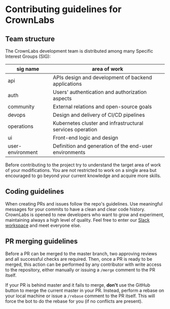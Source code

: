 # Contributing guidelines for CrownLabs

## Team structure

The CrownLabs development team is distributed among many Specific Interest Groups (SIG):

| sig name         | area of work                                              |
| ---------------- | --------------------------------------------------------- |
| api              | APIs design and development of backend applications       |
| auth             | Users' authentication and authorization aspects           |
| community        | External relations and open-source goals                  |
| devops           | Design and delivery of CI/CD pipelines                    |
| operations       | Kubernetes cluster and infrastructural services operation |
| ui               | Front-end logic and design                                |
| user-environment | Definition and generation of the end-user environments    |

Before contributing to the project try to understand the target area of work of your modifications. You are not restricted to work on a single area but encouraged to go beyond your current knowledge and acquire more skills.

## Coding guidelines

When creating PRs and issues follow the repo's guidelines. Use meaningful messages for your commits to have a clean and clear code history. CrownLabs is opened to new developers who want to grow and experiment, maintaining always a high level of quality. Feel free to enter our [Slack workspace](https://crown-team-group.slack.com/) and meet everyone else.

## PR merging guidelines

Before a PR can be merged to the master branch, two approving reviews and all successful checks are required. Then, once a PR is ready to be merged, this action can be performed by any contributor with write access to the repository, either manually or issuing a `/merge` comment to the PR itself.

If your PR is behind master and it fails to merge, **don't** use the GitHub button to merge the current master in your PR. Instead, perform a rebase on your local machine or issue a `/rebase` comment to the PR itself. This will force the bot to do the rebase for you (if no conflicts are present).
